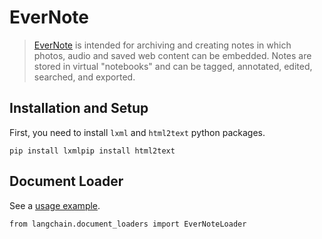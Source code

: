 EverNote
========

> [EverNote](https://evernote.com/) is intended for archiving and creating notes in which photos, audio and saved web content can be embedded. Notes are stored in virtual "notebooks" and can be tagged, annotated, edited, searched, and exported.

Installation and Setup[](#installation-and-setup "Direct link to Installation and Setup")
------------------------------------------------------------------------------------------

First, you need to install `lxml` and `html2text` python packages.

    pip install lxmlpip install html2text

Document Loader[](#document-loader "Direct link to Document Loader")
---------------------------------------------------------------------

See a [usage example](/docs/integrations/document_loaders/evernote).

    from langchain.document_loaders import EverNoteLoader